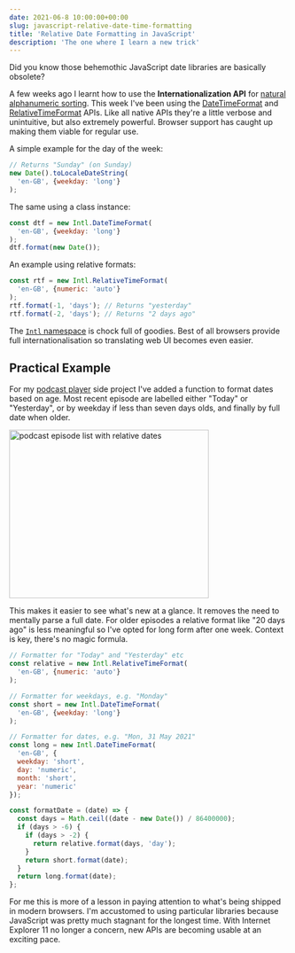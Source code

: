 ```yaml
---
date: 2021-06-8 10:00:00+00:00
slug: javascript-relative-date-time-formatting
title: 'Relative Date Formatting in JavaScript'
description: 'The one where I learn a new trick'
---
```

Did you know those behemothic JavaScript date libraries are basically obsolete?

A few weeks ago I learnt how to use the **Internationalization API** for [natural alphanumeric sorting](/2021/05/17/javascript-natural-alphanumeric-sorting/). This week I've been using the [DateTimeFormat](https://developer.mozilla.org/en-US/docs/Web/JavaScript/Reference/Global_Objects/Intl/DateTimeFormat) and [RelativeTimeFormat](https://developer.mozilla.org/en-US/docs/Web/JavaScript/Reference/Global_Objects/Intl/RelativeTimeFormat) APIs. Like all native APIs they're a little verbose and unintuitive, but also extremely powerful. Browser support has caught up making them viable for regular use.

A simple example for the day of the week:

```javascript
// Returns "Sunday" (on Sunday)
new Date().toLocaleDateString(
  'en-GB', {weekday: 'long'}
);
```

The same using a class instance:

```javascript
const dtf = new Intl.DateTimeFormat(
  'en-GB', {weekday: 'long'}
);
dtf.format(new Date());
```

An example using relative formats:

```javascript
const rtf = new Intl.RelativeTimeFormat(
  'en-GB', {numeric: 'auto'}
);
rtf.format(-1, 'days'); // Returns "yesterday"
rtf.format(-2, 'days'); // Returns "2 days ago"
```

The [`Intl` namespace](https://developer.mozilla.org/en-US/docs/Web/JavaScript/Reference/Global_Objects/Intl) is chock full of goodies. Best of all browsers provide full internationalisation so translating web UI becomes even easier.

## Practical Example

For my [podcast player](https://github.com/dbushell/mesonic) side project I've added a function to format dates based on age. Most recent episode are labelled either "Today" or "Yesterday", or by weekday if less than seven days olds, and finally by full date when older.

<p class="Image">
  <img loading="lazy" srcset="
    /images/blog/2021/mesonic-v0-16-2@1x.png,
    /images/blog/2021/mesonic-v0-16-2@2x.png 2x"
    src="/images/blog/2021/mesonic-v0-16-2@1x.png"
    alt="podcast episode list with relative dates"
    width="360"
    height="304">
</p>

This makes it easier to see what's new at a glance. It removes the need to mentally parse a full date. For older episodes a relative format like "20 days ago" is less meaningful so I've opted for long form after one week. Context is key, there's no magic formula.

```javascript
// Formatter for "Today" and "Yesterday" etc
const relative = new Intl.RelativeTimeFormat(
  'en-GB', {numeric: 'auto'}
);

// Formatter for weekdays, e.g. "Monday"
const short = new Intl.DateTimeFormat(
  'en-GB', {weekday: 'long'}
);

// Formatter for dates, e.g. "Mon, 31 May 2021"
const long = new Intl.DateTimeFormat(
  'en-GB', {
  weekday: 'short',
  day: 'numeric',
  month: 'short',
  year: 'numeric'
});

const formatDate = (date) => {
  const days = Math.ceil((date - new Date()) / 86400000);
  if (days > -6) {
    if (days > -2) {
      return relative.format(days, 'day');
    }
    return short.format(date);
  }
  return long.format(date);
};
```

For me this is more of a lesson in paying attention to what's being shipped in modern browsers. I'm accustomed to using particular libraries because JavaScript was pretty much stagnant for the longest time. With Internet Explorer 11 no longer a concern, new APIs are becoming usable at an exciting pace.
